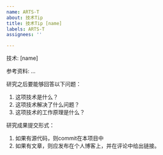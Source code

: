 ```yaml
---
name: ARTS-T
about: 技术Tip
title: 技术Tip [name]
labels: ARTS-T
assignees: ''

---
```


技术: [name]

参考资料: ...

研究之后要能够回答以下问题：

1. 这项技术是什么？
1. 这项技术解决了什么问题？
1. 这项技术的工作原理是什么？

研究成果提交形式：

1. 如果有源代码，则commit在本项目中
1. 如果有文章，则应发布在个人博客上，并在评论中给出链接。